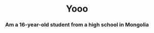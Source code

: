 <h1 align="center">Yooo</h1>
<h3 align="center">Am a 16-year-old student from a high school in Mongolia</h3>
<p align="left">
